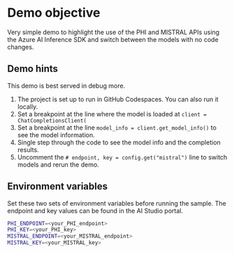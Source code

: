 # Demo objective

Very simple demo to highlight the use of the PHI and MISTRAL APIs using the Azure AI Inference SDK and switch between the models with no code changes.

## Demo hints

This demo is best served in debug more.

1. The project is set up to run in GitHub Codespaces. You can also run it locally.
1. Set a breakpoint at the line where the model is loaded at `client = ChatCompletionsClient(`
1. Set a breakpoint at the line `model_info = client.get_model_info()` to see the model information.
1. Single step through the code to see the model info and the completion results.
1. Uncomment the `# endpoint, key = config.get("mistral")` line to switch models and rerun the demo.

## Environment variables

Set these two sets of environment variables before running the sample. The endpoint and key values can be found in the AI Studio portal.

```bash
PHI_ENDPOINT=<your_PHI_endpoint>
PHI_KEY=<your_PHI_key>
MISTRAL_ENDPOINT=<your_MISTRAL_endpoint>
MISTRAL_KEY=<your_MISTRAL_key>
```
